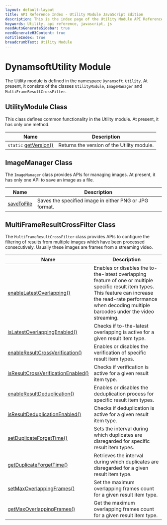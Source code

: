 ```yaml
---
layout: default-layout
title: API Reference Index - Utility Module JavaScript Edition
description: This is the index page of the Utility Module API Reference
keywords: Utility, api reference, javascript, js
needAutoGenerateSidebar: true
needGenerateH3Content: true
noTitleIndex: true
breadcrumbText: Utility Module
---
```

<!--v1.0.20--Updated on 11/23/2023-->

# DynamsoftUtility Module

The Utility module is defined in the namespace `Dynamsoft.Utility`. At present, it consists of the classes `UtilityModule`, `ImageManager` and `MultiFrameResultCrossFilter`.

## UtilityModule Class

This class defines common functionality in the Utility module. At present, it has only one method.

| Name                                                          | Description                                |
| ------------------------------------------------------------- | ------------------------------------------ |
| `static` [getVersion()](./utility-module-class.md#getversion) | Returns the version of the Utility module. |

## ImageManager Class

The `ImageManager` class provides APIs for managing images. At present, it has only one API to save an image as a file.

| Name                                        | Description                                            |
| ------------------------------------------- | ------------------------------------------------------ |
| [saveToFile](./image-manager.md#savetofile) | Saves the specified image in either PNG or JPG format. |

## MultiFrameResultCrossFilter Class

The `MultiFrameResultCrossFilter` class provides APIs to configure the filtering of results from multiple images which have been processed consecutively. Usually these images are frames from a streaming video.

| Name                                                                                                        | Description                                                                                  |
| ----------------------------------------------------------------------------------------------------------- | -------------------------------------------------------------------------------------------- |
| [enableLatestOverlapping()](./multi-frame-result-cross-filter.md#enablelatestoverlapping)                   | Enables or disables the to-the-latest overlapping feature of one or multiple specific result item types. This feature can increase the read-rate performance when decoding multiple barcodes under the video streaming. |
| [isLatestOverlappingEnabled()](./multi-frame-result-cross-filter.md#islatestoverlappingenabled)             | Checks if to-the-latest overlapping is active for a given result item type.                  |
| [enableResultCrossVerification()](./multi-frame-result-cross-filter.md#enableresultcrossverification)       | Enables or disables the verification of specific result item types.                          |
| [isResultCrossVerificationEnabled()](./multi-frame-result-cross-filter.md#isresultcrossverificationenabled) | Checks if verification is active for a given result item type.                               |
| [enableResultDeduplication()](./multi-frame-result-cross-filter.md#enableresultdeduplication)               | Enables or disables the deduplication process for specific result item types.                |
| [isResultDeduplicationEnabled()](./multi-frame-result-cross-filter.md#isresultdeduplicationenabled)         | Checks if deduplication is active for a given result item type.                              |
| [setDuplicateForgetTime()](./multi-frame-result-cross-filter.md#setduplicateforgettime)                     | Sets the interval during which duplicates are disregarded for specific result item types.    |
| [getDuplicateForgetTime()](./multi-frame-result-cross-filter.md#getduplicateforgettime)                     | Retrieves the interval during which duplicates are disregarded for a given result item type. |
| [setMaxOverlappingFrames()](./multi-frame-result-cross-filter.md#setmaxoverlappingframes)                   | Set the maximum overlapping frames count for a given result item type.                       |
| [getMaxOverlappingFrames()](./multi-frame-result-cross-filter.md#getmaxoverlappingframes)                   | Get the maximum overlapping frames count for a given result item type.                       |